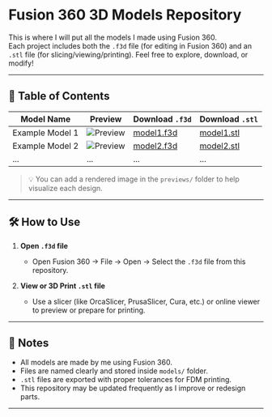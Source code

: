 # Fusion 360 3D Models Repository

This is where I will put all the models I made using Fusion 360.  
Each project includes both the `.f3d` file (for editing in Fusion 360) and an `.stl` file (for slicing/viewing/printing). Feel free to explore, download, or modify!

---

## 📁 Table of Contents

| Model Name | Preview | Download `.f3d` | Download `.stl` |
|------------|---------|------------------|------------------|
| Example Model 1 | ![Preview](previews/model1.png) | [model1.f3d](models/model1.f3d) | [model1.stl](models/model1.stl) |
| Example Model 2 | ![Preview](previews/model2.png) | [model2.f3d](models/model2.f3d) | [model2.stl](models/model2.stl) |
| ... | ... | ... | ... |

> 💡 You can add a rendered image in the `previews/` folder to help visualize each design.

---

## 🛠️ How to Use

1. **Open `.f3d` file**  
   - Open Fusion 360 → File → Open → Select the `.f3d` file from this repository.

2. **View or 3D Print `.stl` file**  
   - Use a slicer (like OrcaSlicer, PrusaSlicer, Cura, etc.) or online viewer to preview or prepare for printing.

---

## 📌 Notes

- All models are made by me using Fusion 360.
- Files are named clearly and stored inside `models/` folder.
- `.stl` files are exported with proper tolerances for FDM printing.
- This repository may be updated frequently as I improve or redesign parts.

---

